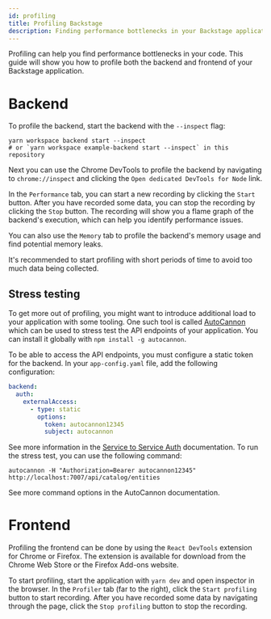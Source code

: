 ```yaml
---
id: profiling
title: Profiling Backstage
description: Finding performance bottlenecks in your Backstage application
---
```


Profiling can help you find performance bottlenecks in your code. This guide will show you how to profile
both the backend and frontend of your Backstage application.

# Backend

To profile the backend, start the backend with the `--inspect` flag:

```shell
yarn workspace backend start --inspect
# or `yarn workspace example-backend start --inspect` in this repository
```

Next you can use the Chrome DevTools to profile the backend by navigating to `chrome://inspect` and
clicking the `Open dedicated DevTools for Node` link.

In the `Performance` tab, you can start a new recording by clicking the `Start` button. After you
have recorded some data, you can stop the recording by clicking the `Stop` button. The recording
will show you a flame graph of the backend's execution, which can help you identify performance issues.

You can also use the `Memory` tab to profile the backend's memory usage and find potential memory leaks.

It's recommended to start profiling with short periods of time to avoid too much data being collected.

## Stress testing

To get more out of profiling, you might want to introduce additional load to your application with some tooling.
One such tool is called [AutoCannon](https://www.npmjs.com/package/autocannon) which can be used to stress test the
API endpoints of your application. You can install it globally with `npm install -g autocannon`.

To be able to access the API endpoints, you must configure a static token for the backend. In your
`app-config.yaml` file, add the following configuration:

```yaml
backend:
  auth:
    externalAccess:
      - type: static
        options:
          token: autocannon12345
          subject: autocannon
```

See more information in the [Service to Service Auth](../../auth/service-to-service-auth.md) documentation.
To run the stress test, you can use the following command:

```shell
autocannon -H "Authorization=Bearer autocannon12345" http://localhost:7007/api/catalog/entities
```

See more command options in the AutoCannon documentation.

# Frontend

Profiling the frontend can be done by using the `React DevTools` extension for Chrome or Firefox.
The extension is available for download from the Chrome Web Store or the Firefox Add-ons website.

To start profiling, start the application with `yarn dev` and open inspector in the browser. In the
`Profiler` tab (far to the right), click the `Start profiling` button to start recording. After
you have recorded some data by navigating through the page, click the `Stop profiling` button to stop the recording.
